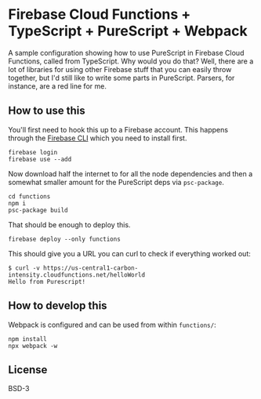 # Firebase Cloud Functions + TypeScript + PureScript + Webpack

A sample configuration showing how to use PureScript in Firebase Cloud
Functions, called from TypeScript. Why would you do that? Well, there are a lot
of libraries for using other Firebase stuff that you can easily throw together,
but I'd still like to write some parts in PureScript. Parsers, for instance, are
a red line for me.

## How to use this

You'll first need to hook this up to a Firebase account. This happens through
the [Firebase CLI](https://firebase.google.com/docs/cli/) which you need to
install first.

```
firebase login
firebase use --add
```

Now download half the internet to for all the node dependencies and then a
somewhat smaller amount for the PureScript deps via `psc-package`.

```
cd functions
npm i
psc-package build
```

That should be enough to deploy this.

```
firebase deploy --only functions
```

This should give you a URL you can curl to check if everything worked out:

```
$ curl -v https://us-central1-carbon-intensity.cloudfunctions.net/helloWorld
Hello from Purescript!
```

## How to develop this

Webpack is configured and can be used from within `functions/`:

```
npm install
npx webpack -w
```

## License

BSD-3
